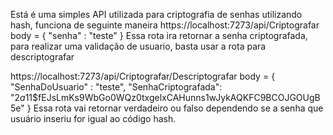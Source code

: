 Está é uma simples API utilizada para criptografia de senhas utilizando hash, funciona de seguinte maneira
https://localhost:7273/api/Criptografar
body = {
    "senha" : "teste"
}
Essa rota ira retornar a senha criptografada, para realizar uma validação de usuario, basta usar a rota para descriptografar

https://localhost:7273/api/Criptografar/Descriptografar
body = {
    "SenhaDoUsuario" : "teste",
    "SenhaCriptografada": "$2a$11$fEJsLmKs9WbGo0WQz0txgelxCAHunns1wJykAQKFC9BCOJGOUgB5e"
}
Essa rota vai retornar verdadeiro ou falso dependendo se a senha que usuário inseriu for igual ao código hash.

